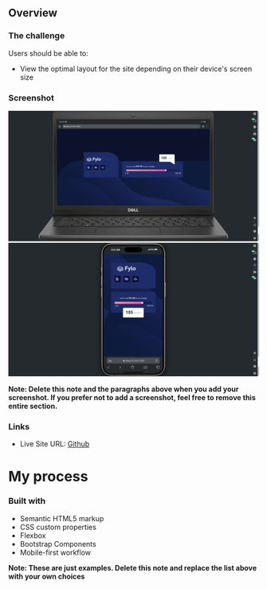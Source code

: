 ## Overview

### The challenge

Users should be able to:

- View the optimal layout for the site depending on their device's screen size

### Screenshot

![Desktop](Desktop-SBA326.png)
![Mobile](Mobile-SAB326.png)


**Note: Delete this note and the paragraphs above when you add your screenshot. If you prefer not to add a screenshot, feel free to remove this entire section.**

### Links

- Live Site URL: [Github](https://webdesign-multimedia.github.io/SBA326/)

# My process

### Built with

- Semantic HTML5 markup
- CSS custom properties
- Flexbox
- Bootstrap Components
- Mobile-first workflow


**Note: These are just examples. Delete this note and replace the list above with your own choices**

